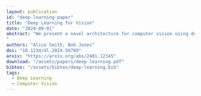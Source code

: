 ```yaml
---
layout: publication
id: "deep-learning-paper"
title: "Deep Learning for Vision"
date: "2024-09-01"
abstract: "We present a novel architecture for computer vision using deep neural networks.
"
authors: "Alice Smith, Bob Jones"
doi: "10.1234/dl.2024.56789"
arxiv: "https://arxiv.org/abs/2401.12345"
download: "/assets/papers/deep-learning.pdf"
bibtex: "/assets/bibtex/deep-learning.bib"
tags:
  - Deep Learning
  - Computer Vision
---
```

